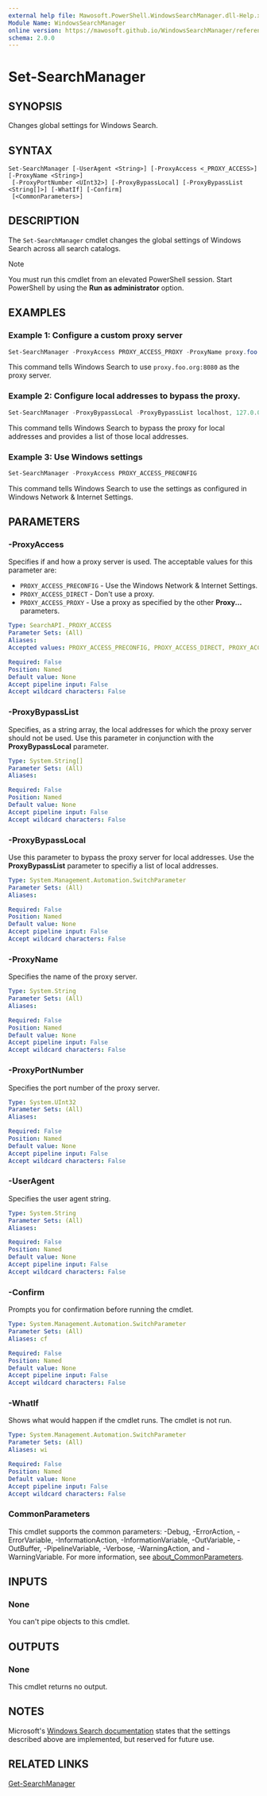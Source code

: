 ```yaml
---
external help file: Mawosoft.PowerShell.WindowsSearchManager.dll-Help.xml
Module Name: WindowsSearchManager
online version: https://mawosoft.github.io/WindowsSearchManager/reference/Set-SearchManager.html
schema: 2.0.0
---
```


# Set-SearchManager

## SYNOPSIS

Changes global settings for Windows Search.

## SYNTAX

```
Set-SearchManager [-UserAgent <String>] [-ProxyAccess <_PROXY_ACCESS>] [-ProxyName <String>]
 [-ProxyPortNumber <UInt32>] [-ProxyBypassLocal] [-ProxyBypassList <String[]>] [-WhatIf] [-Confirm]
 [<CommonParameters>]
```

## DESCRIPTION

The `Set-SearchManager` cmdlet changes the global settings of Windows Search across all search catalogs.

> [!NOTE]
> You must run this cmdlet from an elevated PowerShell session. Start PowerShell by using the **Run as administrator** option.

## EXAMPLES

### Example 1: Configure a custom proxy server

```powershell
Set-SearchManager -ProxyAccess PROXY_ACCESS_PROXY -ProxyName proxy.foo.org -ProxyPortNumber 8080

```

This command tells Windows Search to use `proxy.foo.org:8080` as the proxy server.

### Example 2: Configure local addresses to bypass the proxy.

```powershell
Set-SearchManager -ProxyBypassLocal -ProxyBypassList localhost, 127.0.0.1, *.foo.org
```

This command tells Windows Search to bypass the proxy for local addresses and provides a list of those local addresses.

### Example 3: Use Windows settings

```powershell
Set-SearchManager -ProxyAccess PROXY_ACCESS_PRECONFIG
```

This command tells Windows Search to use the settings as configured in Windows Network & Internet Settings.

## PARAMETERS

### -ProxyAccess

Specifies if and how a proxy server is used. The acceptable values for this parameter are:

- `PROXY_ACCESS_PRECONFIG` - Use the Windows Network & Internet Settings.
- `PROXY_ACCESS_DIRECT` - Don't use a proxy.
- `PROXY_ACCESS_PROXY` - Use a proxy as specified by the other **Proxy...** parameters.

```yaml
Type: SearchAPI._PROXY_ACCESS
Parameter Sets: (All)
Aliases:
Accepted values: PROXY_ACCESS_PRECONFIG, PROXY_ACCESS_DIRECT, PROXY_ACCESS_PROXY

Required: False
Position: Named
Default value: None
Accept pipeline input: False
Accept wildcard characters: False
```

### -ProxyBypassList

Specifies, as a string array, the local addresses for which the proxy server should not be used. Use this parameter in conjunction with the **ProxyBypassLocal** parameter.

```yaml
Type: System.String[]
Parameter Sets: (All)
Aliases:

Required: False
Position: Named
Default value: None
Accept pipeline input: False
Accept wildcard characters: False
```

### -ProxyBypassLocal

Use this parameter to bypass the proxy server for local addresses. Use the **ProxyBypassList** parameter to specifiy a list of local addresses.

```yaml
Type: System.Management.Automation.SwitchParameter
Parameter Sets: (All)
Aliases:

Required: False
Position: Named
Default value: None
Accept pipeline input: False
Accept wildcard characters: False
```

### -ProxyName

Specifies the name of the proxy server.

```yaml
Type: System.String
Parameter Sets: (All)
Aliases:

Required: False
Position: Named
Default value: None
Accept pipeline input: False
Accept wildcard characters: False
```

### -ProxyPortNumber

Specifies the port number of the proxy server.

```yaml
Type: System.UInt32
Parameter Sets: (All)
Aliases:

Required: False
Position: Named
Default value: None
Accept pipeline input: False
Accept wildcard characters: False
```

### -UserAgent

Specifies the user agent string.

```yaml
Type: System.String
Parameter Sets: (All)
Aliases:

Required: False
Position: Named
Default value: None
Accept pipeline input: False
Accept wildcard characters: False
```

### -Confirm
Prompts you for confirmation before running the cmdlet.

```yaml
Type: System.Management.Automation.SwitchParameter
Parameter Sets: (All)
Aliases: cf

Required: False
Position: Named
Default value: None
Accept pipeline input: False
Accept wildcard characters: False
```

### -WhatIf
Shows what would happen if the cmdlet runs.
The cmdlet is not run.

```yaml
Type: System.Management.Automation.SwitchParameter
Parameter Sets: (All)
Aliases: wi

Required: False
Position: Named
Default value: None
Accept pipeline input: False
Accept wildcard characters: False
```

### CommonParameters
This cmdlet supports the common parameters: -Debug, -ErrorAction, -ErrorVariable, -InformationAction, -InformationVariable, -OutVariable, -OutBuffer, -PipelineVariable, -Verbose, -WarningAction, and -WarningVariable. For more information, see [about_CommonParameters](http://go.microsoft.com/fwlink/?LinkID=113216).

## INPUTS

### None

You can't pipe objects to this cmdlet.

## OUTPUTS

### None

This cmdlet returns no output.

## NOTES

Microsoft's [Windows Search documentation](https://learn.microsoft.com/windows/win32/search/-search-3x-wds-mngidx-searchmanager) states that the settings described above are implemented, but reserved for future use.

## RELATED LINKS

[Get-SearchManager](Get-SearchManager.md)
